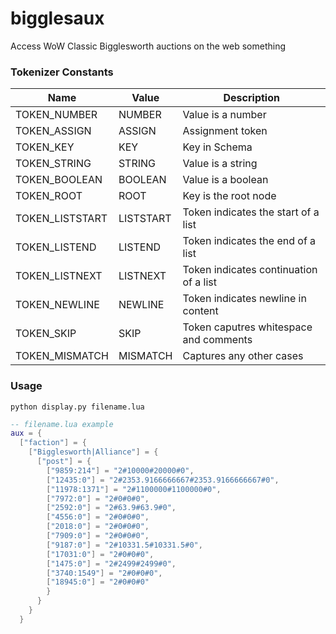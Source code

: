 # bigglesaux
Access WoW Classic Bigglesworth auctions on the web
something

### Tokenizer Constants

|Name|Value|Description|
|---|---|---|
|TOKEN_NUMBER|NUMBER|Value is a number|
|TOKEN_ASSIGN|ASSIGN|Assignment token|
|TOKEN_KEY|KEY|Key in Schema|
|TOKEN_STRING|STRING|Value is a string|
|TOKEN_BOOLEAN|BOOLEAN|Value is a boolean|
|TOKEN_ROOT|ROOT|Key is the root node|
|TOKEN_LISTSTART|LISTSTART|Token indicates the start of a list|
|TOKEN_LISTEND|LISTEND|Token indicates the end of a list|
|TOKEN_LISTNEXT|LISTNEXT|Token indicates continuation of a list|
|TOKEN_NEWLINE|NEWLINE|Token indicates newline in content|
|TOKEN_SKIP|SKIP|Token caputres whitespace and comments|
|TOKEN_MISMATCH|MISMATCH|Captures any other cases|

### Usage

`python display.py filename.lua`

```lua
-- filename.lua example
aux = {
  ["faction"] = {
    ["Bigglesworth|Alliance"] = {
      ["post"] = {
        ["9859:214"] = "2#10000#20000#0",
        ["12435:0"] = "2#2353.9166666667#2353.9166666667#0",
        ["11978:1371"] = "2#1100000#1100000#0",
        ["7972:0"] = "2#0#0#0",
        ["2592:0"] = "2#63.9#63.9#0",
        ["4556:0"] = "2#0#0#0",
        ["2018:0"] = "2#0#0#0",
        ["7909:0"] = "2#0#0#0",
        ["9187:0"] = "2#10331.5#10331.5#0",
        ["17031:0"] = "2#0#0#0",
        ["1475:0"] = "2#2499#2499#0",
        ["3740:1549"] = "2#0#0#0",
        ["18945:0"] = "2#0#0#0"
        }
      }
    }
  }
```
